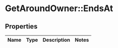 # GetAroundOwner::EndsAt

## Properties
Name | Type | Description | Notes
------------ | ------------- | ------------- | -------------

